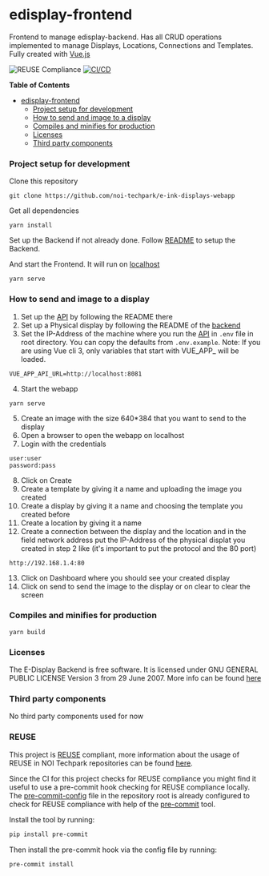 <!--
SPDX-FileCopyrightText: NOI Techpark <digital@noi.bz.it>

SPDX-License-Identifier: CC0-1.0
-->

# edisplay-frontend
Frontend to manage edisplay-backend.
Has all CRUD operations implemented to manage Displays, Locations, Connections and Templates.
Fully created with [Vue.js](https://vuejs.org/)

![REUSE Compliance](https://github.com/noi-techpark/it.bz.opendatahub.epaper.webapp/actions/workflows/reuse.yml/badge.svg)
[![CI/CD](https://github.com/noi-techpark/it.bz.opendatahub.epaper.webapp/actions/workflows/main.yml/badge.svg)](https://github.com/noi-techpark/it.bz.opendatahub.epaper.webapp/actions/workflows/main.yml)

<!-- START doctoc generated TOC please keep comment here to allow auto update -->
<!-- DON'T EDIT THIS SECTION, INSTEAD RE-RUN doctoc TO UPDATE -->
**Table of Contents**

- [edisplay-frontend](#edisplay-frontend)
    - [Project setup for development](#project-setup-for-development)
    - [How to send and image to a display](#how-to-send-and-image-to-a-display)
    - [Compiles and minifies for production](#compiles-and-minifies-for-production)
    - [Licenses](#licenses)
    - [Third party components](#third-party-components)

<!-- END doctoc generated TOC please keep comment here to allow auto update -->

### Project setup for development
Clone this repository
```
git clone https://github.com/noi-techpark/e-ink-displays-webapp
```
Get all dependencies
```
yarn install
```
Set up the Backend if not already done.
Follow [README](https://github.com/noi-techpark/e-ink-displays-api) to setup the Backend.

And start the Frontend. It will run on [localhost](localhost:8080)

```
yarn serve
```
### How to send and image to a display
1) Set up the [API](https://github.com/noi-techpark/e-ink-displays-api) by following the README there
2) Set up a Physical display by following the README of the [backend](https://github.com/noi-techpark/e-ink-displays-backend)
3) Set the IP-Address of the machine where you run the
   [API](https://github.com/noi-techpark/e-ink-displays-api) in `.env` file in
   root directory. You can copy the defaults from `.env.example`. Note: If you
   are using Vue cli 3, only variables that start with VUE_APP_ will be loaded.
```
VUE_APP_API_URL=http://localhost:8081
```
4) Start the webapp
```
yarn serve
```
5) Create an image with the size 640*384 that you want to send to the display
6) Open a browser to open the webapp on localhost
7) Login with the credentials
```
user:user
password:pass
```
8) Click on Create
9) Create a template by giving it a name and uploading the image you created
10) Create a display by giving it a name and choosing the template you created before
11) Create a location by giving it a name
12) Create a connection between the display and the location and in the field network address put the IP-Address of the physical displat you created in step 2 like (it's important to put the protocol and the 80 port)
```
http://192.168.1.4:80
```
13) Click on Dashboard where you should see your created display
14) Click on send to send the image to the display or on clear to clear the screen
### Compiles and minifies for production
```
yarn build
```

### Licenses
The E-Display Backend is free software. It is licensed under GNU GENERAL
PUBLIC LICENSE Version 3 from 29 June 2007.
More info can be found [here](https://www.gnu.org/licenses/gpl-3.0.en.html)

### Third party components
No third party components used for now

### REUSE

This project is [REUSE](https://reuse.software) compliant, more information about the usage of REUSE in NOI Techpark repositories can be found [here](https://github.com/noi-techpark/odh-docs/wiki/Guidelines-for-developers-and-licenses#guidelines-for-contributors-and-new-developers).

Since the CI for this project checks for REUSE compliance you might find it useful to use a pre-commit hook checking for REUSE compliance locally. The [pre-commit-config](.pre-commit-config.yaml) file in the repository root is already configured to check for REUSE compliance with help of the [pre-commit](https://pre-commit.com) tool.

Install the tool by running:
```bash
pip install pre-commit
```
Then install the pre-commit hook via the config file by running:
```bash
pre-commit install
```

